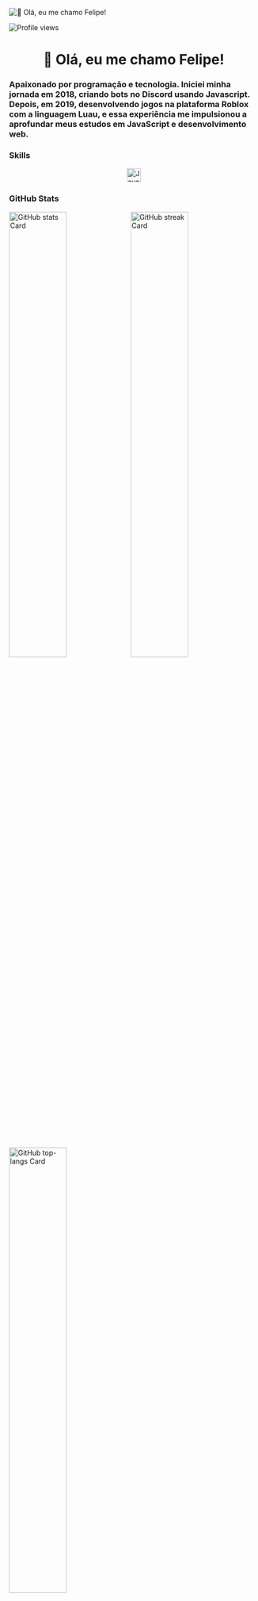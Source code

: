 ![👋 Olá, eu me chamo Felipe!](https://user-images.githubusercontent.com/10498744/210012254-234538ff-d198-48aa-8964-37e6fd45d227.gif)

![Profile views](https://komarev.com/ghpvc/?username=flpmch&label=Profile%20views&color=0e75b6&style=flat)

<div id="toc">
  <ul align="center" style="list-style: none">
    <summary>
      <h1>
        👋 Olá, eu me chamo Felipe!
      </h1>
    </summary>
  </ul>
</div>

 **<h3 align="left">Apaixonado por programação e tecnologia. Iniciei minha jornada em 2018, criando bots no Discord usando Javascript. Depois, em 2019, desenvolvendo jogos na plataforma Roblox com a linguagem Luau, e essa experiência me impulsionou a aprofundar meus estudos em JavaScript e desenvolvimento web.</h3>**

 **<h3 align="left">Skills</h3>**

<div align="center" style="display: flex; flex-wrap: wrap; gap: 4px; justify-content: center;">
  <img src="https://skillicons.dev/icons?i=js,lua,html,css" height="28" alt="JavaScript, Lua, HTML, CSS" />
</div>

 **<h3 align="left">GitHub Stats</h3>**

<p align="left">
  <img width="48%" src="https://github-readme-stats.vercel.app/api?username=flpmch&theme=react&hide_title=false&hide_rank=false&show_icons=false&include_all_commits=false&count_private=true&line_height=23" alt="GitHub stats Card" />
  <img width="48%" src="https://streak-stats.demolab.com/?user=flpmch&theme=react&hide_border=false&date_format=M+j%5B%2C+Y%5D&mode=daily&hide_total_contributions=false&hide_current_streak=false&hide_longest_streak=false&card_height=200" alt="GitHub streak Card" />
</p>

<p align="left">
  <img width="48%" src="https://github-readme-stats.vercel.app/api/top-langs?username=flpmch&theme=react&hide_title=false&layout=compact&langs_count=6&hide_progress=false&card_width=400" alt="GitHub top-langs Card" />
</p>

